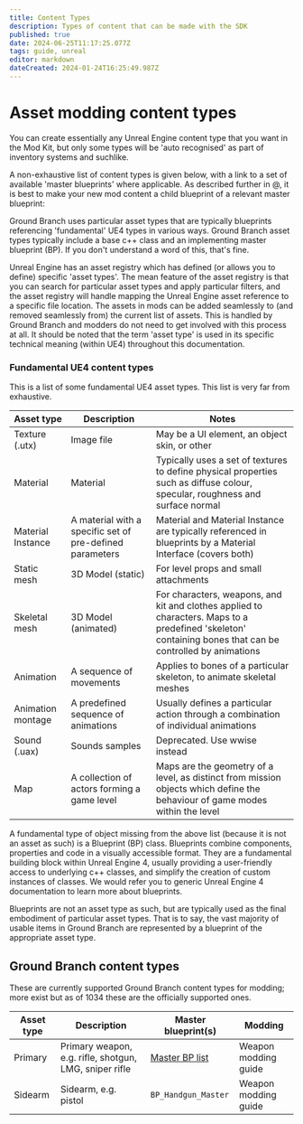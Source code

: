 ```yaml
---
title: Content Types
description: Types of content that can be made with the SDK
published: true
date: 2024-06-25T11:17:25.077Z
tags: guide, unreal
editor: markdown
dateCreated: 2024-01-24T16:25:49.987Z
---
```


# Asset modding content types

You can create essentially any Unreal Engine content type that you want in the Mod Kit, but only some types will be 'auto recognised' as part of inventory systems and suchlike.

A non-exhaustive list of content types is given below, with a link to a set of available 'master blueprints' where applicable. As described further in @, it is best to make your new mod content a child blueprint of a relevant master blueprint:

Ground Branch uses particular asset types that are typically blueprints referencing 'fundamental' UE4 types in various ways. Ground Branch asset types typically include a base c++ class and an implementing master blueprint (BP). If you don't understand a word of this, that's fine.

Unreal Engine has an asset registry which has defined (or allows you to define) specific 'asset types'. The mean feature of the asset registry is that you can search for particular asset types and apply particular filters, and the asset registry will handle mapping the Unreal Engine asset reference to a specific file location. The assets in mods can be added seamlessly to (and removed seamlessly from) the current list of assets. This is handled by Ground Branch and modders do not need to get involved with this process at all. It should be noted that the term 'asset type' is used in its specific technical meaning (within UE4) throughout this documentation.

### Fundamental UE4 content types

This is a list of some fundamental UE4 asset types. This list is very far from exhaustive.

| Asset type | Description | Notes |
| --- | --- | --- |
| Texture (.utx) | Image file | May be a UI element, an object skin, or other |
| Material | Material | Typically uses a set of textures to define physical properties such as diffuse colour, specular, roughness and surface normal |
| Material Instance | A material with a specific set of pre-defined parameters | Material and Material Instance are typically referenced in blueprints by a Material Interface (covers both) 
| Static mesh | 3D Model (static) | For level props and small attachments |
| Skeletal mesh | 3D Model (animated) | For characters, weapons, and kit and clothes applied to characters. Maps to a predefined 'skeleton' containing bones that can be controlled by animations |
| Animation | A sequence of movements | Applies to bones of a particular skeleton, to animate skeletal meshes |
| Animation montage | A predefined sequence of animations | Usually defines a particular action through a combination of individual animations |
| Sound (.uax) | Sounds samples | Deprecated. Use wwise instead |
| Map | A collection of actors forming a game level | Maps are the geometry of a level, as distinct from mission objects which define the behaviour of game modes within the level |

A fundamental type of object missing from the above list (because it is not an asset as such) is a Blueprint (BP) class. Blueprints combine components, properties and code in a visually accessible format. They are a fundamental building block within Unreal Engine 4, usually providing a user-friendly access to underlying c++ classes, and simplify the creation of custom instances of classes. We would refer you to generic Unreal Engine 4 documentation to learn more about blueprints.

Blueprints are not an asset type as such, but are typically used as the final embodiment of particular asset types. That is to say, the vast majority of usable items in Ground Branch are represented by a blueprint of the appropriate asset type.

## Ground Branch content types
These are currently supported Ground Branch content types for modding; more exist but as of 1034 these are the officially supported ones.

| Asset type | Description | Master blueprint(s) | Modding |
| --- | --- | --- | --- |
| Primary | Primary weapon, e.g. rifle, shotgun, LMG, sniper rifle | [Master BP list](/modding/sdk/master-bps-weapons) | Weapon modding guide |
| Sidearm | Sidearm, e.g. pistol | `BP_Handgun_Master` | Weapon modding guide |

